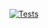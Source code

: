 [![Tests](https://github.com/GuglielmoneSantiago/Archivador-mail/actions/workflows/maven.yml/badge.svg)](https://github.com/GuglielmoneSantiago/Archivador-mail/actions/workflows/maven.yml)
